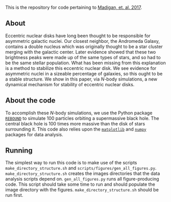 This is the repository for code pertaining to [Madigan, et. al. 2017](https://arxiv.org/abs/1705.03462).

## About
Eccentric nuclear disks have long been thought to be responsible for asymmetric galactic nuclei. Our closest neighbor, the Andromeda Galaxy, contains a double nucleus which was originally thought to be a star cluster merging with the galactic center. Later evidence showed that these two brightness peaks were made up of the same types of stars, and so had to be the same stellar population.
What has been missing from this explanation is a method to stabilize this eccentric nuclear disk. We see evidence for asymmetric nuclei in a sizeable percentage of galaxies, so this ought to be a stable structure. We show in this paper, via *N*-body simulations, a new dynamical mechanism for stability of eccentric nuclear disks.

## About the code
To accomplish these *N*-body simulations, we use the Python package [`REBOUND`](https://github.com/hannorein/rebound) to simulate 100 particles orbiting a supermassive black hole. The central black hole is 100 times more massive than the disk of stars surrounding it.
This code also relies upon the [`matplotlib`](https://github.com/matplotlib/matplotlib) and [`numpy`](https://github.com/numpy/numpy) packages for data analysis.

## Running
The simplest way to run this code is to make use of the scripts `make_directory_structure.sh` and `scripts/figures/gen_all_figures.py`. `make_directory_structure.sh` creates the images directories that the data analysis scripts depend on. `gen_all_figures.py` runs all figure-producing code. This script should take some time to run and should populate the image directory with the figures. `make_directory_structure.sh` should be run first.
